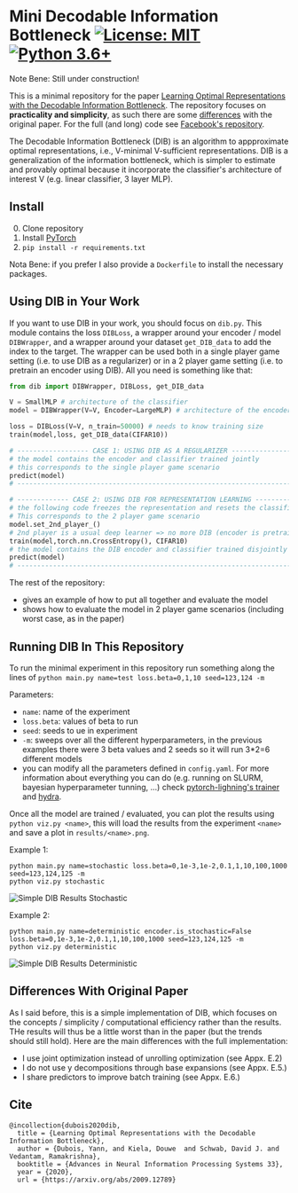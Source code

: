 # Mini Decodable Information Bottleneck [![License: MIT](https://img.shields.io/badge/License-MIT-yellow.svg)](https://github.com/YannDubs/Neural-Process-Family/blob/master/LICENSE) [![Python 3.6+](https://img.shields.io/badge/python-3.6+-blue.svg)](https://www.python.org/downloads/release/python-360/)

Note Bene: Still under construction!

This is a minimal repository for the paper [Learning Optimal Representations with the Decodable Information Bottleneck](https://arxiv.org/abs/2009.12789). The repository focuses on **practicality and simplicity**, as such there are some [differences](#differences-with-original-paper) with the original paper. For the full (and long) code see [Facebook's repository](https://github.com/facebookresearch/decodable_information_bottleneck).

The Decodable Information Bottleneck (DIB) is an algorithm to appproximate optimal representations, i.e.,  V-minimal V-sufficient representations. DIB is a generalization of the information bottleneck, which is simpler to estimate and provably optimal because it incorporate the classifier's architecture of interest V (e.g. linear classifier, 3 layer MLP).

## Install

0. Clone repository
1. Install [PyTorch](https://pytorch.org/)
2. `pip install -r requirements.txt`

Nota Bene: if you prefer I also provide a `Dockerfile` to install the necessary packages.

## Using DIB in Your Work
If you want to use DIB in your work, you should focus on `dib.py`. This module contains the loss `DIBLoss`, a wrapper around your encoder / model `DIBWrapper`, and a wrapper around your dataset `get_DIB_data` to add the index to the target. The wrapper can be used both in a single player game setting (i.e. to use DIB as a regularizer) or in a 2 player game setting (i.e. to pretrain an encoder using DIB). All you need is something like that:

```python
from dib import DIBWrapper, DIBLoss, get_DIB_data

V = SmallMLP # architecture of the classifier
model = DIBWrapper(V=V, Encoder=LargeMLP) # architecture of the encoder

loss = DIBLoss(V=V, n_train=50000) # needs to know training size
train(model,loss, get_DIB_data(CIFAR10))

# ------------------ CASE 1: USING DIB AS A REGULARIZER -------------------
# the model contains the encoder and classifier trained jointly 
# this corresponds to the single player game scenario 
predict(model)
# -------------------------------------------------------------------------

# ------------- CASE 2: USING DIB FOR REPRESENTATION LEARNING -------------
# the following code freezes the representation and resets the classifier. 
# This corresponds to the 2 player game scenario
model.set_2nd_player_()
# 2nd player is a usual deep learner => no more DIB (encoder is pretrained)
train(model,torch.nn.CrossEntropy(), CIFAR10)
# the model contains the DIB encoder and classifier trained disjointly
predict(model)
# -------------------------------------------------------------------------
```

The rest of the repository:
  - gives an example of how to put all together and evaluate the model
  - shows how to evaluate the model in 2 player game scenarios (including worst case, as in the paper) 

## Running DIB In This Repository

To run the minimal experiment in this repository run something along the lines of `python main.py name=test loss.beta=0,1,10 seed=123,124 -m`

Parameters:
  - `name`: name of the experiment
  - `loss.beta`: values of beta to run 
  - `seed`: seeds to ue in experiment
  - `-m`: sweeps over all the different hyperparameters, in the previous examples there were 3 beta values and 2 seeds so it will run 3*2=6 different models
  - you can modify all the parameters defined in `config.yaml`. For more information about everything you can do (e.g. running on SLURM, bayesian hyperparameter tunning, ...) check [pytorch-lighning's trainer](https://pytorch-lightning.readthedocs.io/en/latest/trainer.html#trainer-class-api) and [hydra](https://hydra.cc/docs/intro/).

Once all the model are trained / evaluated, you can plot the results using `python viz.py <name>`, this will load the results from the experiment `<name>` and save a plot in `results/<name>.png`. 


Example 1:
```
python main.py name=stochastic loss.beta=0,1e-3,1e-2,0.1,1,10,100,1000 seed=123,124,125 -m
python viz.py stochastic
```


![Simple DIB Results Stochastic](results/stochastic.png)


Example 2:
```
python main.py name=deterministic encoder.is_stochastic=False loss.beta=0,1e-3,1e-2,0.1,1,10,100,1000 seed=123,124,125 -m
python viz.py deterministic
```

![Simple DIB Results Deterministic](results/deterministic.png)

## Differences With Original Paper

As I said before, this is a simple implementation of DIB, which focuses on the concepts / simplicity / computational efficiency rather than the results. THe results will thus be a little worst than in the paper (but the trends should still hold). Here are the main differences with the full implementation:
- I use joint optimization instead of unrolling optimization (see Appx. E.2)
- I do not use y decompositions through base expansions (see Appx. E.5.)
- I share predictors to improve batch training (see Appx. E.6.)


## Cite
```
@incollection{dubois2020dib,
  title = {Learning Optimal Representations with the Decodable Information Bottleneck},
  author = {Dubois, Yann, and Kiela, Douwe  and Schwab, David J. and Vedantam, Ramakrishna},
  booktitle = {Advances in Neural Information Processing Systems 33},
  year = {2020},
  url = {https://arxiv.org/abs/2009.12789}
```
